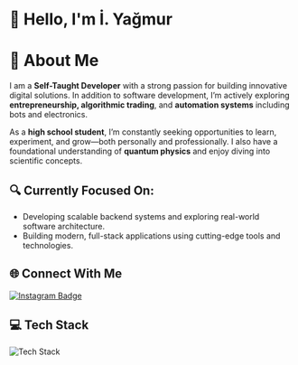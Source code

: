# 👋 Hello, I'm İ. Yağmur

# 💫 About Me
I am a **Self-Taught Developer** with a strong passion for building innovative digital solutions.
In addition to software development, I’m actively exploring **entrepreneurship, algorithmic trading**, and **automation systems** including bots and electronics.

As a **high school student**, I’m constantly seeking opportunities to learn, experiment, and grow—both personally and professionally.
I also have a foundational understanding of **quantum physics** and enjoy diving into scientific concepts.


## 🔍 Currently Focused On:
- Developing scalable backend systems and exploring real-world software architecture.
- Building modern, full-stack applications using cutting-edge tools and technologies.

## 🌐 Connect With Me
[![Instagram Badge](https://img.shields.io/badge/-@softyyagmur-E4405F?style=for-the-badge&logo=instagram&logoColor=white)](https://instagram.com/softyyagmur)


## 💻 Tech Stack
![Tech Stack](https://skillicons.dev/icons?i=cpp,javascript,typescript,html,css,react,tailwind,vite,nodejs,express,mongodb,bun,npm,vercel,git,github,arduino,visualstudio,vscode)
